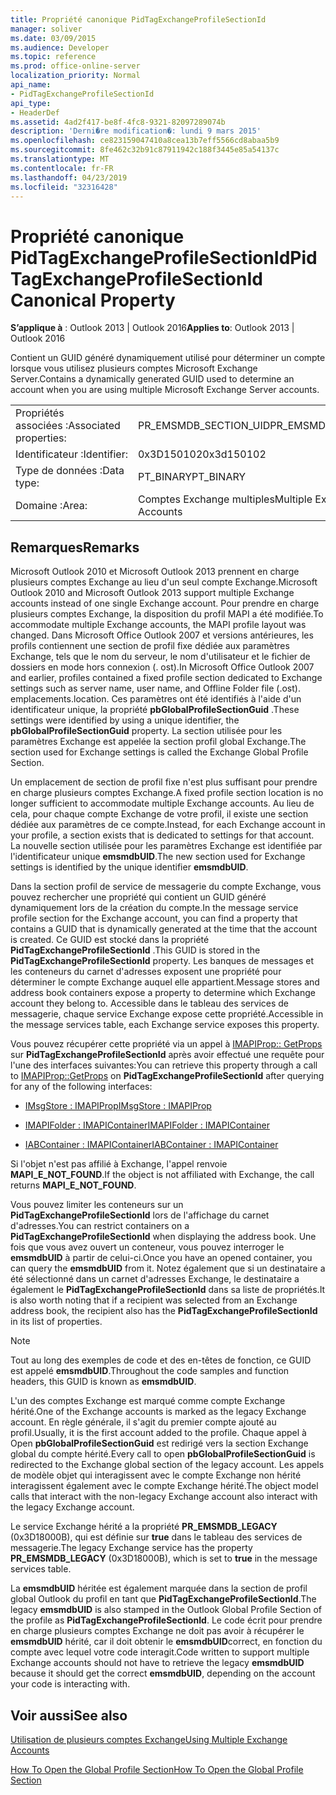 ```yaml
---
title: Propriété canonique PidTagExchangeProfileSectionId
manager: soliver
ms.date: 03/09/2015
ms.audience: Developer
ms.topic: reference
ms.prod: office-online-server
localization_priority: Normal
api_name:
- PidTagExchangeProfileSectionId
api_type:
- HeaderDef
ms.assetid: 4ad2f417-be8f-4fc8-9321-82097289074b
description: 'Derni�re modification�: lundi 9 mars 2015'
ms.openlocfilehash: ce823159047410a8cea13b7eff5566cd8abaa5b9
ms.sourcegitcommit: 8fe462c32b91c87911942c188f3445e85a54137c
ms.translationtype: MT
ms.contentlocale: fr-FR
ms.lasthandoff: 04/23/2019
ms.locfileid: "32316428"
---
```

# <a name="pidtagexchangeprofilesectionid-canonical-property"></a><span data-ttu-id="ccde5-103">Propriété canonique PidTagExchangeProfileSectionId</span><span class="sxs-lookup"><span data-stu-id="ccde5-103">PidTagExchangeProfileSectionId Canonical Property</span></span>

  
  
<span data-ttu-id="ccde5-104">**S’applique à** : Outlook 2013 | Outlook 2016</span><span class="sxs-lookup"><span data-stu-id="ccde5-104">**Applies to**: Outlook 2013 | Outlook 2016</span></span> 
  
<span data-ttu-id="ccde5-105">Contient un GUID généré dynamiquement utilisé pour déterminer un compte lorsque vous utilisez plusieurs comptes Microsoft Exchange Server.</span><span class="sxs-lookup"><span data-stu-id="ccde5-105">Contains a dynamically generated GUID used to determine an account when you are using multiple Microsoft Exchange Server accounts.</span></span>
  
|||
|:-----|:-----|
|<span data-ttu-id="ccde5-106">Propriétés associées :</span><span class="sxs-lookup"><span data-stu-id="ccde5-106">Associated properties:</span></span>  <br/> |<span data-ttu-id="ccde5-107">PR_EMSMDB_SECTION_UID</span><span class="sxs-lookup"><span data-stu-id="ccde5-107">PR_EMSMDB_SECTION_UID</span></span>  <br/> |
|<span data-ttu-id="ccde5-108">Identificateur :</span><span class="sxs-lookup"><span data-stu-id="ccde5-108">Identifier:</span></span>  <br/> |<span data-ttu-id="ccde5-109">0x3D150102</span><span class="sxs-lookup"><span data-stu-id="ccde5-109">0x3d150102</span></span>  <br/> |
|<span data-ttu-id="ccde5-110">Type de données :</span><span class="sxs-lookup"><span data-stu-id="ccde5-110">Data type:</span></span>  <br/> |<span data-ttu-id="ccde5-111">PT_BINARY</span><span class="sxs-lookup"><span data-stu-id="ccde5-111">PT_BINARY</span></span>  <br/> |
|<span data-ttu-id="ccde5-112">Domaine :</span><span class="sxs-lookup"><span data-stu-id="ccde5-112">Area:</span></span>  <br/> |<span data-ttu-id="ccde5-113">Comptes Exchange multiples</span><span class="sxs-lookup"><span data-stu-id="ccde5-113">Multiple Exchange Accounts</span></span>  <br/> |
   
## <a name="remarks"></a><span data-ttu-id="ccde5-114">Remarques</span><span class="sxs-lookup"><span data-stu-id="ccde5-114">Remarks</span></span>

<span data-ttu-id="ccde5-115">Microsoft Outlook 2010 et Microsoft Outlook 2013 prennent en charge plusieurs comptes Exchange au lieu d'un seul compte Exchange.</span><span class="sxs-lookup"><span data-stu-id="ccde5-115">Microsoft Outlook 2010 and Microsoft Outlook 2013 support multiple Exchange accounts instead of one single Exchange account.</span></span> <span data-ttu-id="ccde5-116">Pour prendre en charge plusieurs comptes Exchange, la disposition du profil MAPI a été modifiée.</span><span class="sxs-lookup"><span data-stu-id="ccde5-116">To accommodate multiple Exchange accounts, the MAPI profile layout was changed.</span></span> <span data-ttu-id="ccde5-117">Dans Microsoft Office Outlook 2007 et versions antérieures, les profils contiennent une section de profil fixe dédiée aux paramètres Exchange, tels que le nom du serveur, le nom d'utilisateur et le fichier de dossiers en mode hors connexion (. ost).</span><span class="sxs-lookup"><span data-stu-id="ccde5-117">In Microsoft Office Outlook 2007 and earlier, profiles contained a fixed profile section dedicated to Exchange settings such as server name, user name, and Offline Folder file (.ost).</span></span> <span data-ttu-id="ccde5-118">emplacements.</span><span class="sxs-lookup"><span data-stu-id="ccde5-118">location.</span></span> <span data-ttu-id="ccde5-119">Ces paramètres ont été identifiés à l'aide d'un identificateur unique, la propriété **pbGlobalProfileSectionGuid** .</span><span class="sxs-lookup"><span data-stu-id="ccde5-119">These settings were identified by using a unique identifier, the **pbGlobalProfileSectionGuid** property.</span></span> <span data-ttu-id="ccde5-120">La section utilisée pour les paramètres Exchange est appelée la section profil global Exchange.</span><span class="sxs-lookup"><span data-stu-id="ccde5-120">The section used for Exchange settings is called the Exchange Global Profile Section.</span></span> 
  
<span data-ttu-id="ccde5-121">Un emplacement de section de profil fixe n'est plus suffisant pour prendre en charge plusieurs comptes Exchange.</span><span class="sxs-lookup"><span data-stu-id="ccde5-121">A fixed profile section location is no longer sufficient to accommodate multiple Exchange accounts.</span></span> <span data-ttu-id="ccde5-122">Au lieu de cela, pour chaque compte Exchange de votre profil, il existe une section dédiée aux paramètres de ce compte.</span><span class="sxs-lookup"><span data-stu-id="ccde5-122">Instead, for each Exchange account in your profile, a section exists that is dedicated to settings for that account.</span></span> <span data-ttu-id="ccde5-123">La nouvelle section utilisée pour les paramètres Exchange est identifiée par l'identificateur unique **emsmdbUID**.</span><span class="sxs-lookup"><span data-stu-id="ccde5-123">The new section used for Exchange settings is identified by the unique identifier **emsmdbUID**.</span></span>
  
<span data-ttu-id="ccde5-124">Dans la section profil de service de messagerie du compte Exchange, vous pouvez rechercher une propriété qui contient un GUID généré dynamiquement lors de la création du compte.</span><span class="sxs-lookup"><span data-stu-id="ccde5-124">In the message service profile section for the Exchange account, you can find a property that contains a GUID that is dynamically generated at the time that the account is created.</span></span> <span data-ttu-id="ccde5-125">Ce GUID est stocké dans la propriété **PidTagExchangeProfileSectionId** .</span><span class="sxs-lookup"><span data-stu-id="ccde5-125">This GUID is stored in the **PidTagExchangeProfileSectionId** property.</span></span> <span data-ttu-id="ccde5-126">Les banques de messages et les conteneurs du carnet d'adresses exposent une propriété pour déterminer le compte Exchange auquel elle appartient.</span><span class="sxs-lookup"><span data-stu-id="ccde5-126">Message stores and address book containers expose a property to determine which Exchange account they belong to.</span></span> <span data-ttu-id="ccde5-127">Accessible dans le tableau des services de messagerie, chaque service Exchange expose cette propriété.</span><span class="sxs-lookup"><span data-stu-id="ccde5-127">Accessible in the message services table, each Exchange service exposes this property.</span></span> 
  
<span data-ttu-id="ccde5-128">Vous pouvez récupérer cette propriété via un appel à [IMAPIProp:: GetProps](imapiprop-getprops.md) sur **PidTagExchangeProfileSectionId** après avoir effectué une requête pour l'une des interfaces suivantes:</span><span class="sxs-lookup"><span data-stu-id="ccde5-128">You can retrieve this property through a call to [IMAPIProp::GetProps](imapiprop-getprops.md) on **PidTagExchangeProfileSectionId** after querying for any of the following interfaces:</span></span> 
  
- [<span data-ttu-id="ccde5-129">IMsgStore : IMAPIProp</span><span class="sxs-lookup"><span data-stu-id="ccde5-129">IMsgStore : IMAPIProp</span></span>](imsgstoreimapiprop.md)
    
- [<span data-ttu-id="ccde5-130">IMAPIFolder : IMAPIContainer</span><span class="sxs-lookup"><span data-stu-id="ccde5-130">IMAPIFolder : IMAPIContainer</span></span>](imapifolderimapicontainer.md)
    
- [<span data-ttu-id="ccde5-131">IABContainer : IMAPIContainer</span><span class="sxs-lookup"><span data-stu-id="ccde5-131">IABContainer : IMAPIContainer</span></span>](iabcontainerimapicontainer.md)
    
<span data-ttu-id="ccde5-132">Si l'objet n'est pas affilié à Exchange, l'appel renvoie **MAPI_E_NOT_FOUND**.</span><span class="sxs-lookup"><span data-stu-id="ccde5-132">If the object is not affiliated with Exchange, the call returns **MAPI_E_NOT_FOUND**.</span></span>
  
<span data-ttu-id="ccde5-133">Vous pouvez limiter les conteneurs sur un **PidTagExchangeProfileSectionId** lors de l'affichage du carnet d'adresses.</span><span class="sxs-lookup"><span data-stu-id="ccde5-133">You can restrict containers on a **PidTagExchangeProfileSectionId** when displaying the address book.</span></span> <span data-ttu-id="ccde5-134">Une fois que vous avez ouvert un conteneur, vous pouvez interroger le **emsmdbUID** à partir de celui-ci.</span><span class="sxs-lookup"><span data-stu-id="ccde5-134">Once you have an opened container, you can query the **emsmdbUID** from it.</span></span> <span data-ttu-id="ccde5-135">Notez également que si un destinataire a été sélectionné dans un carnet d'adresses Exchange, le destinataire a également le **PidTagExchangeProfileSectionId** dans sa liste de propriétés.</span><span class="sxs-lookup"><span data-stu-id="ccde5-135">It is also worth noting that if a recipient was selected from an Exchange address book, the recipient also has the **PidTagExchangeProfileSectionId** in its list of properties.</span></span> 
  
> [!NOTE]
> <span data-ttu-id="ccde5-136">Tout au long des exemples de code et des en-têtes de fonction, ce GUID est appelé **emsmdbUID**.</span><span class="sxs-lookup"><span data-stu-id="ccde5-136">Throughout the code samples and function headers, this GUID is known as **emsmdbUID**.</span></span> 
  
<span data-ttu-id="ccde5-137">L'un des comptes Exchange est marqué comme compte Exchange hérité.</span><span class="sxs-lookup"><span data-stu-id="ccde5-137">One of the Exchange accounts is marked as the legacy Exchange account.</span></span> <span data-ttu-id="ccde5-138">En règle générale, il s'agit du premier compte ajouté au profil.</span><span class="sxs-lookup"><span data-stu-id="ccde5-138">Usually, it is the first account added to the profile.</span></span> <span data-ttu-id="ccde5-139">Chaque appel à Open **pbGlobalProfileSectionGuid** est redirigé vers la section Exchange global du compte hérité.</span><span class="sxs-lookup"><span data-stu-id="ccde5-139">Every call to open **pbGlobalProfileSectionGuid** is redirected to the Exchange global section of the legacy account.</span></span> <span data-ttu-id="ccde5-140">Les appels de modèle objet qui interagissent avec le compte Exchange non hérité interagissent également avec le compte Exchange hérité.</span><span class="sxs-lookup"><span data-stu-id="ccde5-140">The object model calls that interact with the non-legacy Exchange account also interact with the legacy Exchange account.</span></span> 
  
<span data-ttu-id="ccde5-141">Le service Exchange hérité a la propriété **PR_EMSMDB_LEGACY** (0x3D18000B), qui est définie sur **true** dans le tableau des services de messagerie.</span><span class="sxs-lookup"><span data-stu-id="ccde5-141">The legacy Exchange service has the property **PR_EMSMDB_LEGACY** (0x3D18000B), which is set to **true** in the message services table.</span></span> 
  
<span data-ttu-id="ccde5-142">La **emsmdbUID** héritée est également marquée dans la section de profil global Outlook du profil en tant que **PidTagExchangeProfileSectionId**.</span><span class="sxs-lookup"><span data-stu-id="ccde5-142">The legacy **emsmdbUID** is also stamped in the Outlook Global Profile Section of the profile as **PidTagExchangeProfileSectionId**.</span></span> <span data-ttu-id="ccde5-143">Le code écrit pour prendre en charge plusieurs comptes Exchange ne doit pas avoir à récupérer le **emsmdbUID** hérité, car il doit obtenir le **emsmdbUID**correct, en fonction du compte avec lequel votre code interagit.</span><span class="sxs-lookup"><span data-stu-id="ccde5-143">Code written to support multiple Exchange accounts should not have to retrieve the legacy **emsmdbUID** because it should get the correct **emsmdbUID**, depending on the account your code is interacting with.</span></span>
  
## <a name="see-also"></a><span data-ttu-id="ccde5-144">Voir aussi</span><span class="sxs-lookup"><span data-stu-id="ccde5-144">See also</span></span>



[<span data-ttu-id="ccde5-145">Utilisation de plusieurs comptes Exchange</span><span class="sxs-lookup"><span data-stu-id="ccde5-145">Using Multiple Exchange Accounts</span></span>](using-multiple-exchange-accounts.md)


[<span data-ttu-id="ccde5-146">How To Open the Global Profile Section</span><span class="sxs-lookup"><span data-stu-id="ccde5-146">How To Open the Global Profile Section</span></span>](https://support.microsoft.com/kb/188482)

